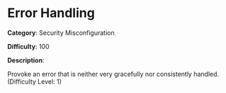 # Error Handling

**Category**: Security Misconfiguration

**Difficulty**: 100

**Description**:

Provoke an error that is neither very gracefully nor consistently handled. (Difficulty Level: 1)
